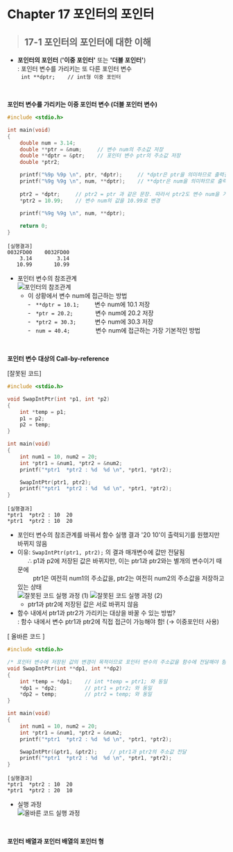 # **Chapter 17 포인터의 포인터**

> ## 17-1 포인터의 포인터에 대한 이해
* **포인터의 포인터** (**'이중 포인터'** 또는 **'더블 포인터'**)  
: 포인터 변수를 가리키는 또 다른 포인터 변수  
 &nbsp; `int **dptr;    // int형 이중 포인터`

 <br>

 **포인터 변수를 가리키는 이중 포인터 변수 (더블 포인터 변수)**  
 ```c
 #include <stdio.h>

 int main(void)
 {
     double num = 3.14;
     double **ptr = &num;     // 변수 num의 주소값 저장
     double **dptr = &ptr;    // 포인터 변수 ptr의 주소값 저장
     double *ptr2;

     printf("%9p %9p \n", ptr, *dptr);     // *dptr은 ptr을 의미하므로 출력결과 동일
     printf("%9g %9g \n", num, **dptr);    // **dptr은 num을 의미하므로 출력결과 동일
     
     ptr2 = *dptr;     // ptr2 = ptr 과 같은 문장. 따라서 ptr2도 변수 num을 가리킴
     *ptr2 = 10.99;    // 변수 num의 값을 10.99로 변경
     
     printf("%9g %9g \n", num, **dptr);

     return 0;
 }
 ```
 ```
 [실행결과]
 0032FD00    0032FD00
     3.14        3.14
    10.99       10.99
```

* 포인터 변수의 참조관계  
    ![포인터의 참조관계](./Image/Chapter_17_1.png)  
    * 이 상황에서 변수 num에 접근하는 방법  
    \- &nbsp; `**dptr = 10.1;` &nbsp; &nbsp; &nbsp; &nbsp; 변수 num에 10.1 저장  
    \- &nbsp; `*ptr = 20.2;` &nbsp; &nbsp; &nbsp; &nbsp; &nbsp; &nbsp; 변수 num에 20.2 저장  
    \- &nbsp; `*ptr2 = 30.3;` &nbsp; &nbsp; &nbsp; &nbsp; &nbsp; 변수 num에 30.3 저장  
    \- &nbsp; `num = 40.4;` &nbsp; &nbsp; &nbsp; &nbsp; &nbsp; &nbsp; &nbsp; 변수 num에 접근하는 가장 기본적인 방법  

<br>

**포인터 변수 대상의 Call-by-reference**

[잘못된 코드]
```c
#include <stdio.h>

void SwapIntPtr(int *p1, int *p2)
{
    int *temp = p1;
    p1 = p2;
    p2 = temp;
}

int main(void)
{
    int num1 = 10, num2 = 20;
    int *ptr1 = &num1, *ptr2 = &num2;
    printf("*ptr1  *ptr2 : %d  %d \n", *ptr1, *ptr2);

    SwapIntPtr(ptr1, ptr2);
    printf("*ptr1  *ptr2 : %d  %d \n", *ptr1, *ptr2);
}
```
```
[실행결과]
*ptr1  *ptr2 : 10  20
*ptr1  *ptr2 : 10  20
```

* 포인터 변수의 참조관계를 바꿔서 함수 실행 결과 '20  10'이 출력되기를 원했지만 바뀌지 않음  
* 이유: `SwapIntPtr(ptr1, ptr2);` 의 결과 매개변수에 값만 전달됨 <br> &nbsp; &nbsp; &nbsp; ∴ p1과 p2에 저장된 값은 바뀌지만, 이는 ptr1과 ptr2와는 별개의 변수이기 때문에 <br> &nbsp; &nbsp; &nbsp; &nbsp; &nbsp;ptr1은 여전히 num1의 주소값을, ptr2는 여전히 num2의 주소값을 저장하고 있는 상태  
    ![잘못된 코드 실행 과정 (1)](./Image/Chapter_17_2.png)
    ![잘못된 코드 실행 과정 (2)](./Image/Chapter_17_3.png)  
    * ptr1과 ptr2에 저장된 값은 서로 바뀌지 않음
* 함수 내에서 ptr1과 ptr2가 가리키는 대상을 바꿀 수 있는 방법?  
: 함수 내에서 변수 ptr1과 ptr2에 직접 접근이 가능해야 함! (→ 이중포인터 사용)

\[ 올바른 코드 \]

```c
#include <stdio.h>

/* 포인터 변수에 저장된 값의 변경이 목적이므로 포인터 변수의 주소값을 함수에 전달해야 함 */
void SwapIntPtr(int **dp1, int **dp2)
{
    int *temp = *dp1;    // int *temp = ptr1; 와 동일
    *dp1 = *dp2;         // ptr1 = ptr2; 와 동일
    *dp2 = temp;         // ptr2 = temp; 와 동일
}

int main(void)
{
    int num1 = 10, num2 = 20;
    int *ptr1 = &num1, *ptr2 = &num2;
    printf("*ptr1  *ptr2 : %d  %d \n", *ptr1, *ptr2);

    SwapIntPtr(&ptr1, &ptr2);    // ptr1과 ptr2의 주소값 전달
    printf("*ptr1  *ptr2 : %d  %d \n", *ptr1, *ptr2);
}
```
```
[실행결과]
*ptr1  *ptr2 : 10  20
*ptr1  *ptr2 : 20  10
```
* 실행 과정  
    ![올바른 코드 실행 과정](./Image/Chapter_17_4.png)

<br>

**포인터 배열과 포인터 배열의 포인터 형**

